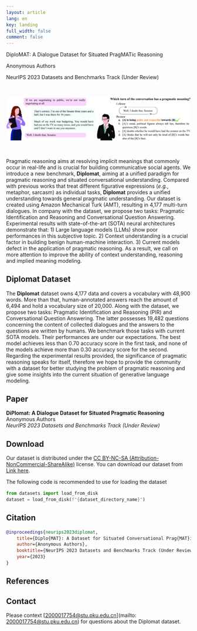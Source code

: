 ```yaml
---
layout: article
lang: en
key: landing
full_width: false
comment: false
---
```



<div class="title">
DiploMAT: A Dialogue Dataset for Situated PragMATic Reasoning <br>

<span class="info"> Anonymous Authors </span> <br>

<span class="info">NeurIPS 2023 Datasets and Benchmarks Track (Under Review) </span>
</div>

<br>

![](/assets/images/teaser.png)

<br>

Pragmatic reasoning aims at resolving implicit meanings that commonly occur in real-life and is crucial for building communicative social agents.
We introduce a new benchmark, **Diplomat**, aiming at a unified paradigm for pragmatic reasoning and situated conversational understanding.  Compared with previous works that treat different figurative expressions (*e.g.*, metaphor, sarcasm) as individual tasks, **Diplomat** provides a unified understanding towards general pragmatic understanding. Our dataset is created using Amazon Mechanical Turk (AMT), resulting in 4,177 multi-turn dialogues. In company with the dataset, we propose two tasks: Pragmatic Identification and Reasoning and Conversational Question Answering. Experimental results with state-of-the-art (SOTA) neural architectures demonstrate that: 1) Large language models (LLMs) show poor performances in this subjective topic. 2) Context understanding is a crucial factor in building benign human-machine interaction. 3) Current models defect in the application of pragmatic reasoning. As a result, we call on more attention to improve the ability of context understanding, reasoning and implied meaning modeling.


## Diplomat Dataset
The **Diplomat** dataset owns 4,177 data and covers a vocabulary with 48,900 words. More than that, human-annotated answers reach the amount of 6,494 and hold a vocabulary size of 20,000. Along with the dataset, we propose two tasks:  Pragmatic Identification and Reasoning (PIR) and Conversational Question Answering. The latter possesses 19,482 questions concerning the content of collected dialogues and the answers to the questions are written by humans. We benchmark those tasks with current SOTA models. Their performances are under our expectations. The best model achieves less than 0.70 accuracy score in the first task, and none of the models achieve more than 0.30 accuracy score for the second. Regarding the experimental results provided, the significance of pragmatic reasoning speaks for itself, therefore we hope to provide the community with a dataset for better studying the problem of pragmatic reasoning and give some insights into the current situation of generative language modeling.


## Paper


**DiPlomat: A Dialogue Dataset for Situated Pragmatic Reasoning** <br>
Anonymous Authors <br>
*NeurIPS 2023 Datasets and Benchmarks Track (Under Review)*

## Download

Our dataset is distributed under the [CC BY-NC-SA (Attribution-NonCommercial-ShareAlike)](https://creativecommons.org/licenses/by-nc-sa/4.0/) license. You can download our dataset from [Link here](https://drive.google.com/drive/folders/1Z33-6pXay9R-zRXJcFNtxaZMjTv9Zfs9?usp=share_link).

The following code is recommended to use for loading the dataset
```python
from datasets import load_from_disk
dataset = load_from_disk(f"{dataset_directory_name}")
```


## Citation

```bibtex
@inproceedings{neurips2023diplomat,
    title={Diplo{MAT}: A Dataset for Situated Conversational Prag{MAT}ic Reasoning},
    author={Anonymous Authors},
    booktitle={NeurIPS 2023 Datasets and Benchmarks Track (Under Review)},
    year={2023}
}
```

## References



## Contact

Please context [2000017754@stu.pku.edu.cn](mailto: 2000017754@stu.pku.edu.cn) for questions about the Diplomat dataset.
